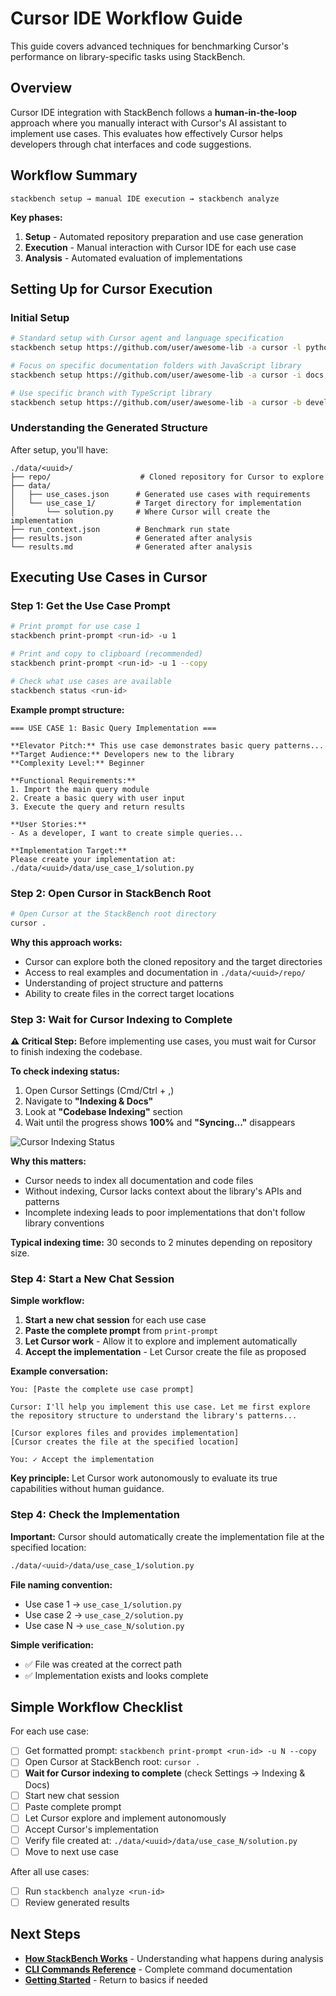 # Cursor IDE Workflow Guide

This guide covers advanced techniques for benchmarking Cursor's performance on library-specific tasks using StackBench.

## Overview

Cursor IDE integration with StackBench follows a **human-in-the-loop** approach where you manually interact with Cursor's AI assistant to implement use cases. This evaluates how effectively Cursor helps developers through chat interfaces and code suggestions.

## Workflow Summary

```
stackbench setup → manual IDE execution → stackbench analyze
```

**Key phases:**
1. **Setup** - Automated repository preparation and use case generation
2. **Execution** - Manual interaction with Cursor IDE for each use case
3. **Analysis** - Automated evaluation of implementations

## Setting Up for Cursor Execution

### Initial Setup

```bash
# Standard setup with Cursor agent and language specification
stackbench setup https://github.com/user/awesome-lib -a cursor -l python

# Focus on specific documentation folders with JavaScript library
stackbench setup https://github.com/user/awesome-lib -a cursor -i docs,examples -l js

# Use specific branch with TypeScript library
stackbench setup https://github.com/user/awesome-lib -a cursor -b develop -l typescript
```

### Understanding the Generated Structure

After setup, you'll have:
```
./data/<uuid>/
├── repo/                    # Cloned repository for Cursor to explore
├── data/
│   ├── use_cases.json      # Generated use cases with requirements
│   └── use_case_1/         # Target directory for implementation
│       └── solution.py     # Where Cursor will create the implementation
├── run_context.json        # Benchmark run state
├── results.json            # Generated after analysis
└── results.md              # Generated after analysis
```

## Executing Use Cases in Cursor

### Step 1: Get the Use Case Prompt

```bash
# Print prompt for use case 1
stackbench print-prompt <run-id> -u 1

# Print and copy to clipboard (recommended)
stackbench print-prompt <run-id> -u 1 --copy

# Check what use cases are available
stackbench status <run-id>
```

**Example prompt structure:**
```
=== USE CASE 1: Basic Query Implementation ===

**Elevator Pitch:** This use case demonstrates basic query patterns...
**Target Audience:** Developers new to the library
**Complexity Level:** Beginner

**Functional Requirements:**
1. Import the main query module
2. Create a basic query with user input
3. Execute the query and return results

**User Stories:**
- As a developer, I want to create simple queries...

**Implementation Target:**
Please create your implementation at:
./data/<uuid>/data/use_case_1/solution.py
```

### Step 2: Open Cursor in StackBench Root

```bash
# Open Cursor at the StackBench root directory
cursor .
```

**Why this approach works:**
- Cursor can explore both the cloned repository and the target directories
- Access to real examples and documentation in `./data/<uuid>/repo/`
- Understanding of project structure and patterns
- Ability to create files in the correct target locations

### Step 3: Wait for Cursor Indexing to Complete

**⚠️ Critical Step:** Before implementing use cases, you must wait for Cursor to finish indexing the codebase.

**To check indexing status:**
1. Open Cursor Settings (Cmd/Ctrl + ,)
2. Navigate to **"Indexing & Docs"** 
3. Look at **"Codebase Indexing"** section
4. Wait until the progress shows **100%** and **"Syncing..."** disappears

![Cursor Indexing Status](../assets/cursor-indexing.png)

**Why this matters:**
- Cursor needs to index all documentation and code files
- Without indexing, Cursor lacks context about the library's APIs and patterns
- Incomplete indexing leads to poor implementations that don't follow library conventions

**Typical indexing time:** 30 seconds to 2 minutes depending on repository size.

### Step 4: Start a New Chat Session

**Simple workflow:**

1. **Start a new chat session** for each use case
2. **Paste the complete prompt** from `print-prompt`
3. **Let Cursor work** - Allow it to explore and implement automatically
4. **Accept the implementation** - Let Cursor create the file as proposed

**Example conversation:**
```
You: [Paste the complete use case prompt]

Cursor: I'll help you implement this use case. Let me first explore 
the repository structure to understand the library's patterns...

[Cursor explores files and provides implementation]
[Cursor creates the file at the specified location]

You: ✓ Accept the implementation
```

**Key principle:** Let Cursor work autonomously to evaluate its true capabilities without human guidance.

### Step 4: Check the Implementation

**Important:** Cursor should automatically create the implementation file at the specified location:
```bash
./data/<uuid>/data/use_case_1/solution.py
```

**File naming convention:**
- Use case 1 → `use_case_1/solution.py`
- Use case 2 → `use_case_2/solution.py`  
- Use case N → `use_case_N/solution.py`

**Simple verification:**
- ✅ File was created at the correct path
- ✅ Implementation exists and looks complete

## Simple Workflow Checklist

For each use case:

- [ ] Get formatted prompt: `stackbench print-prompt <run-id> -u N --copy`
- [ ] Open Cursor at StackBench root: `cursor .`
- [ ] **Wait for Cursor indexing to complete** (check Settings → Indexing & Docs)
- [ ] Start new chat session
- [ ] Paste complete prompt
- [ ] Let Cursor explore and implement autonomously
- [ ] Accept Cursor's implementation
- [ ] Verify file created at: `./data/<uuid>/data/use_case_N/solution.py`
- [ ] Move to next use case

After all use cases:

- [ ] Run `stackbench analyze <run-id>`
- [ ] Review generated results

## Next Steps

- **[How StackBench Works](how-stackbench-works.md)** - Understanding what happens during analysis
- **[CLI Commands Reference](cli-commands.md)** - Complete command documentation
- **[Getting Started](getting-started.md)** - Return to basics if needed

